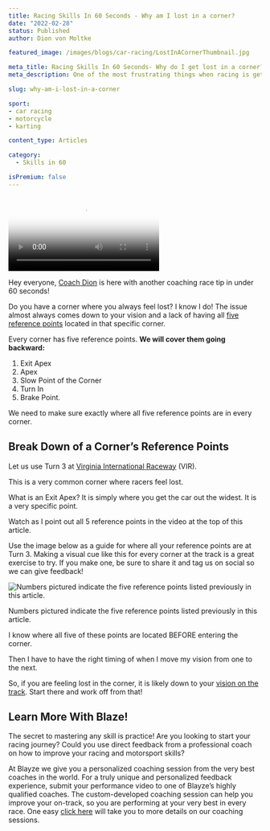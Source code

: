 ```yaml
---
title: Racing Skills In 60 Seconds - Why am I lost in a corner?
date: "2022-02-28"
status: Published
author: Dion von Moltke

featured_image: /images/blogs/car-racing/LostInACornerThumbnail.jpg

meta_title: Racing Skills In 60 Seconds- Why do I get lost in a corner?
meta_description: One of the most frustrating things when racing is getting lost in a corner. Use reference points and vision to help you through.

slug: why-am-i-lost-in-a-corner

sport:
- car racing
- motorcycle
- karting

content_type: Articles

category:
  - Skills in 60

isPremium: false
---
```


<video class="mux-video" id="player" poster="https://image.mux.com/tr17isDeVKHW7nVlK6pZtSN00yLOXjWRNksGR3nIwQxw/thumbnail.png" controls>
	<source src="https://stream.mux.com/tr17isDeVKHW7nVlK6pZtSN00yLOXjWRNksGR3nIwQxw.m3u8" type="video/mp4" />
</video>

Hey everyone, [Coach Dion](https://blayze.io/coach/dion-von-moltke) is here with another coaching race tip in under 60 seconds!

Do you have a corner where you always feel lost? I know I do! The issue almost always comes down to your vision and a lack of having all [five reference points](https://blayze.io/blog/5-reference-points-for-every-corner-on-the-race-track) located in that specific corner.

Every corner has five reference points. **We will cover them going backward:**

1. Exit Apex
2. Apex
3. Slow Point of the Corner
4. Turn In
5. Brake Point.

We need to make sure exactly where all five reference points are in every corner.

## Break Down of a Corner’s Reference Points

Let us use Turn 3 at [Virginia International Raceway](https://blayze.io/blog/top-3-mistakes-at-virginia-international-raceway) (VIR).

This is a very common corner where racers feel lost.

What is an Exit Apex? It is simply where you get the car out the widest. It is a very specific point.

Watch as I point out all 5 reference points in the video at the top of this article.

Use the image below as a guide for where all your reference points are at Turn 3. Making a visual cue like this for every corner at the track is a great exercise to try. If you make one, be sure to share it and tag us on social so we can give feedback!

![Numbers pictured indicate the five reference points listed previously in this article. ](https://blayze.io/assets/images/blogs/car-racing/5-reference-points-in-the-corner.jpg)

Numbers pictured indicate the five reference points listed previously in this article.

I know where all five of these points are located BEFORE entering the corner.

Then I have to have the right timing of when I move my vision from one to the next.

So, if you are feeling lost in the corner, it is likely down to your [vision on the track](https://blayze.io/blog/vision-on-the-racetrack). Start there and work off from that!

## Learn More With Blaze!

The secret to mastering any skill is practice! Are you looking to start your racing journey? Could you use direct feedback from a professional coach on how to improve your racing and motorsport skills?

At Blayze we give you a personalized coaching session from the very best coaches in the world. For a truly unique and personalized feedback experience, submit your performance video to one of Blayze’s highly qualified coaches. The custom-developed coaching session can help you improve your on-track, so you are performing at your very best in every race. One easy [click here](https://blayze.io/pricing) will take you to more details on our coaching sessions.
